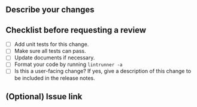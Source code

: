 ## Describe your changes

## Checklist before requesting a review
- [ ] Add unit tests for this change.
- [ ] Make sure all tests can pass.
- [ ] Update documents if necessary.
- [ ] Format your code by running `lintrunner -a`
- [ ] Is this a user-facing change? If yes, give a description of this change to be included in the release notes.

## (Optional) Issue link
